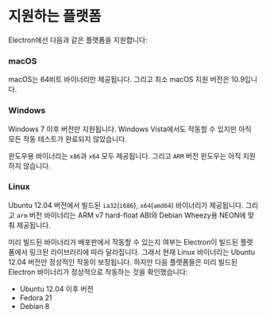 # 지원하는 플랫폼

Electron에선 다음과 같은 플랫폼을 지원합니다:

### macOS

macOS는 64비트 바이너리만 제공됩니다. 그리고 최소 macOS 지원 버전은 10.9입니다.

### Windows

Windows 7 이후 버전만 지원됩니다. Windows Vista에서도 작동할 수 있지만 아직 모든 작동
테스트가 완료되지 않았습니다.

윈도우용 바이너리는 `x86`과 `x64` 모두 제공됩니다. 그리고 `ARM` 버전 윈도우는 아직
지원하지 않습니다.

### Linux

Ubuntu 12.04 버전에서 빌드된 `ia32`(`i686`), `x64`(`amd64`) 바이너리가 제공됩니다.
그리고 `arm` 버전 바이너리는 ARM v7 hard-float ABI와 Debian Wheezy용 NEON에 맞춰
제공됩니다.

미리 빌드된 바이너리가 배포판에서 작동할 수 있는지 여부는 Electron이 빌드된 플랫폼에서
링크된 라이브러리에 따라 달라집니다. 그래서 현재 Linux 바이너리는 Ubuntu 12.04 버전만
정상적인 작동이 보장됩니다. 하지만 다음 플랫폼들은 미리 빌드된 Electron 바이너리가
정상적으로 작동하는 것을 확인했습니다:

* Ubuntu 12.04 이후 버전
* Fedora 21
* Debian 8
